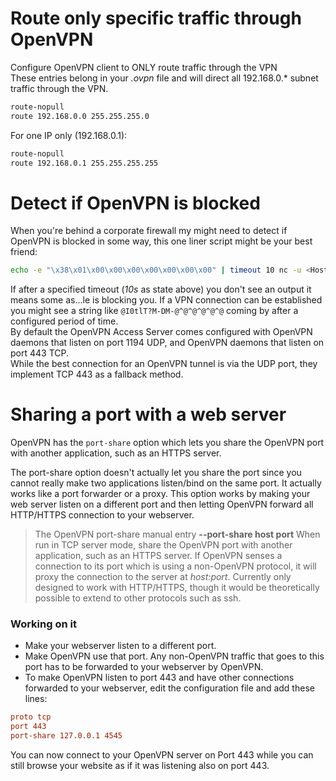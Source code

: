 # Route only specific traffic through OpenVPN
Configure OpenVPN client to ONLY route traffic through the VPN  
These entries belong in your _.ovpn_ file and will direct all 192.168.0.* subnet traffic through the VPN.
```sh
route-nopull 
route 192.168.0.0 255.255.255.0
```
  
For one IP only (192.168.0.1):
```sh
route-nopull 
route 192.168.0.1 255.255.255.255
```

# Detect if OpenVPN is blocked
When you're behind a corporate firewall my might need to detect if OpenVPN is blocked in some way, this
one liner script might be your best friend:
```sh
echo -e "\x38\x01\x00\x00\x00\x00\x00\x00\x00" | timeout 10 nc -u <HostNameOrIPAddress> 1194 | cat -v
```
If after a specified timeout (_10s_ as state above) you don't see an output it means some as...le is blocking you. 
If a VPN connection can be established you might see a string like `@I0tlT?M-DM-@^@^@^@^@^@` coming by after a
configured period of time.  
By default the OpenVPN Access Server comes configured with OpenVPN daemons that listen on port 1194 UDP,
and OpenVPN daemons that listen on port 443 TCP.  
While the best connection for an OpenVPN tunnel is via the UDP port, they implement TCP 443 as a fallback method.


# Sharing a port with a web server
OpenVPN has the `port-share` option which lets you share the OpenVPN port with another application, such as an HTTPS server.

The port-share option doesn't actually let you share the port since you cannot really make two applications listen/bind
on the same port. It actually works like a port forwarder or a proxy. This option works by making your web server listen
on a different port and then letting OpenVPN forward all HTTP/HTTPS connection to your webserver.

> The OpenVPN port-share manual entry
> **--port-share host port**
> When run in TCP server mode, share the OpenVPN port with another application, such as an HTTPS server. If OpenVPN senses a
> connection to its port which is using a non-OpenVPN protocol, it will proxy the connection to the server at _host:port_.
> Currently only designed to work with HTTP/HTTPS, though it would be theoretically possible to extend to other protocols such as ssh.

### Working on it
- Make your webserver listen to a different port.
- Make OpenVPN use that port. Any non-OpenVPN traffic that goes to this port has to be forwarded to your webserver by OpenVPN.
- To make OpenVPN listen to port 443 and have other connections forwarded to your webserver, edit the configuration file and add these lines:
```conf
proto tcp
port 443
port-share 127.0.0.1 4545
```
You can now connect to your OpenVPN server on Port 443 while you can still browse your website as if it was listening also on port 443.
